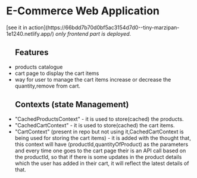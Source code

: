 <h1>E-Commerce Web Application</h1>
[see it in action](https://66bdd7b70d0bf5ac3154d7d0--tiny-marzipan-1e1240.netlify.app/)
<i>only frontend part is deployed.</i>
<ul>
  <h2>Features</h2>
  <li>products catalogue</li>
  <li>cart page to display the cart items</li>
  <li>way for user to manage the cart items increase or decrease the quantity,remove from cart.</li>
</ul>
<ul>
  <h2>Contexts (state Management) </h2>
  <li>"CachedProductsContext" - it is used to store(cached) the products.</li>
  <li>"CachedCartContext" - it is used to store(cached) the cart items.</li>
  <li>"CartContext" (present in repo but not using it,CachedCartContext is being used for storing the cart items) - it is added with the thought that, this context will have (productId,quantityOfProduct) as the parameters and every time one goes to the cart page their is an API call based on the productId, so that if there is some updates in the product details which the user has added in their cart, it will reflect the latest details of that. </li>
</ul>
